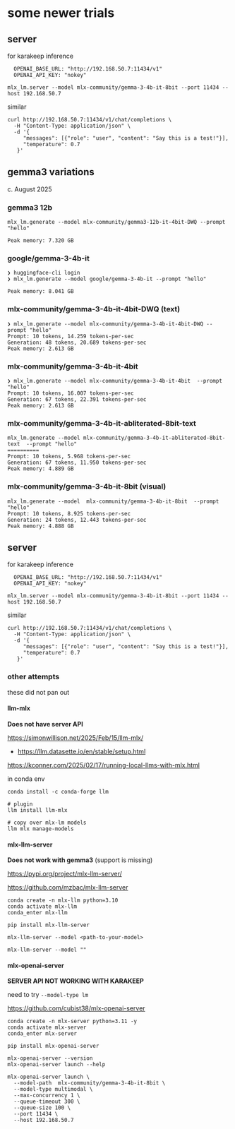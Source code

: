 # some newer trials


## server

for karakeep inference

      OPENAI_BASE_URL: "http://192.168.50.7:11434/v1"
      OPENAI_API_KEY: "nokey"

```text
mlx_lm.server --model mlx-community/gemma-3-4b-it-8bit --port 11434 --host 192.168.50.7
```

similar

```
curl http://192.168.50.7:11434/v1/chat/completions \
  -H "Content-Type: application/json" \
  -d '{
     "messages": [{"role": "user", "content": "Say this is a test!"}],
     "temperature": 0.7
   }'
```

## gemma3 variations
c. August 2025

### gemma3 12b

```
mlx_lm.generate --model mlx-community/gemma3-12b-it-4bit-DWQ --prompt "hello"

Peak memory: 7.320 GB
```

### google/gemma-3-4b-it

```shell
❯ huggingface-cli login
❯ mlx_lm.generate --model google/gemma-3-4b-it --prompt "hello"

Peak memory: 8.041 GB
```

### mlx-community/gemma-3-4b-it-4bit-DWQ (text)

```shell
❯ mlx_lm.generate --model mlx-community/gemma-3-4b-it-4bit-DWQ --prompt "hello"
Prompt: 10 tokens, 14.259 tokens-per-sec
Generation: 48 tokens, 20.689 tokens-per-sec
Peak memory: 2.613 GB
```

### mlx-community/gemma-3-4b-it-4bit

```shell
❯ mlx_lm.generate --model mlx-community/gemma-3-4b-it-4bit  --prompt "hello"
Prompt: 10 tokens, 16.007 tokens-per-sec
Generation: 67 tokens, 22.391 tokens-per-sec
Peak memory: 2.613 GB
```

### mlx-community/gemma-3-4b-it-abliterated-8bit-text

```shell
mlx_lm.generate --model mlx-community/gemma-3-4b-it-abliterated-8bit-text  --prompt "hello"
==========
Prompt: 10 tokens, 5.968 tokens-per-sec
Generation: 67 tokens, 11.950 tokens-per-sec
Peak memory: 4.889 GB
```

### mlx-community/gemma-3-4b-it-8bit (visual)

```shell
mlx_lm.generate --model  mlx-community/gemma-3-4b-it-8bit  --prompt "hello"
Prompt: 10 tokens, 8.925 tokens-per-sec
Generation: 24 tokens, 12.443 tokens-per-sec
Peak memory: 4.888 GB
```

## server

for karakeep inference

      OPENAI_BASE_URL: "http://192.168.50.7:11434/v1"
      OPENAI_API_KEY: "nokey"

```text
mlx_lm.server --model mlx-community/gemma-3-4b-it-8bit --port 11434 --host 192.168.50.7
```

similar

```shell
curl http://192.168.50.7:11434/v1/chat/completions \
  -H "Content-Type: application/json" \
  -d '{
     "messages": [{"role": "user", "content": "Say this is a test!"}],
     "temperature": 0.7
   }'
```

### other attempts

these did not pan out

#### llm-mlx

**Does not have server API**

https://simonwillison.net/2025/Feb/15/llm-mlx/
 - https://llm.datasette.io/en/stable/setup.html

https://kconner.com/2025/02/17/running-local-llms-with-mlx.html

in conda env

```shell
conda install -c conda-forge llm

# plugin
llm install llm-mlx

# copy over mlx-lm models
llm mlx manage-models

```

#### mlx-llm-server

**Does not work with gemma3** (support is missing)

https://pypi.org/project/mlx-llm-server/

https://github.com/mzbac/mlx-llm-server

```shell
conda create -n mlx-llm python=3.10
conda activate mlx-llm
conda_enter mlx-llm

pip install mlx-llm-server

mlx-llm-server --model <path-to-your-model>

mlx-llm-server --model ""
```


#### mlx-openai-server

**SERVER API NOT WORKING WITH KARAKEEP**

need to try ` --model-type lm `

https://github.com/cubist38/mlx-openai-server

```shell
conda create -n mlx-server python=3.11 -y
conda activate mlx-server
conda_enter mlx-server

pip install mlx-openai-server

mlx-openai-server --version
mlx-openai-server launch --help

mlx-openai-server launch \
  --model-path  mlx-community/gemma-3-4b-it-8bit \
  --model-type multimodal \
  --max-concurrency 1 \
  --queue-timeout 300 \
  --queue-size 100 \
  --port 11434 \
  --host 192.168.50.7

```
